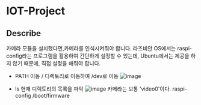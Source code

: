 # IOT-Project

## Describe
카메라 모듈을 설치했다면,카메라를 인식시켜줘야 합니다.
라즈비안 OS에서는 raspi-config라는 프로그램을 활용하여 간단하게 설정할 수 있는데, Ubuntu에서는 제공을 하지 않기 때문에, 직접 설정을 해줘야 합니다.

* PATH 이동
  / 디렉토리로 이동하여 /dev로 이동 
![image](https://user-images.githubusercontent.com/49769190/181157238-03638886-7213-4b48-b782-61fb85e65846.png)

* ls 현재 디렉토리의 목록을 파악
![image](https://user-images.githubusercontent.com/49769190/181157371-bc572449-c1e9-4f4f-a14c-54fa35867f02.png)
 카메라는 보통 'video0'이다.
raspi-config /boot/firmware

